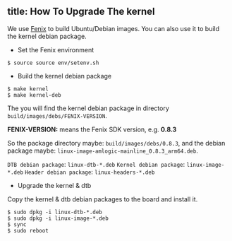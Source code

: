 title: How To Upgrade The kernel
---

We use [Fenix](/vim1/FenixScript.html) to build Ubuntu/Debian images. You can also use it to build the kernel debian package.

* Set the Fenix environment

```
$ source source env/setenv.sh
```

* Build the kernel debian package

```
$ make kernel
$ make kernel-deb
```

The you will find the kernel debian package in directory `build/images/debs/FENIX-VERSION`.

**FENIX-VERSION:** means the Fenix SDK version, e.g. **0.8.3**

So the package directory maybe: `build/images/debs/0.8.3`, and the debian package maybe: `linux-image-amlogic-mainline_0.8.3_arm64.deb`.

`DTB debian package`: `linux-dtb-*.deb`
`Kernel debian package`: `linux-image-*.deb`
`Header debian package`: `linux-headers-*.deb`

* Upgrade the kernel & dtb

Copy the kernel & dtb debian packages to the board and install it.

```
$ sudo dpkg -i linux-dtb-*.deb 
$ sudo dpkg -i linux-image-*.deb
$ sync
$ sudo reboot
```
